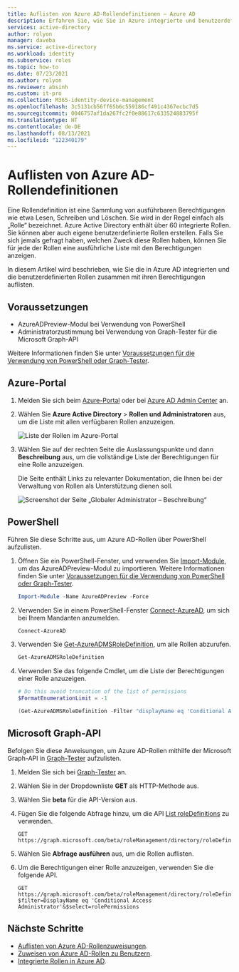 ```yaml
---
title: Auflisten von Azure AD-Rollendefinitionen – Azure AD
description: Erfahren Sie, wie Sie in Azure integrierte und benutzerdefinierte Rollen auflisten.
services: active-directory
author: rolyon
manager: daveba
ms.service: active-directory
ms.workload: identity
ms.subservice: roles
ms.topic: how-to
ms.date: 07/23/2021
ms.author: rolyon
ms.reviewer: absinh
ms.custom: it-pro
ms.collection: M365-identity-device-management
ms.openlocfilehash: 3c5131cb56ff65b6c559186cf491c4367ecbc7d5
ms.sourcegitcommit: 0046757af1da267fc2f0e88617c633524883795f
ms.translationtype: HT
ms.contentlocale: de-DE
ms.lasthandoff: 08/13/2021
ms.locfileid: "122340179"
---
```

# <a name="list-azure-ad-role-definitions"></a>Auflisten von Azure AD-Rollendefinitionen

Eine Rollendefinition ist eine Sammlung von ausführbaren Berechtigungen wie etwa Lesen, Schreiben und Löschen. Sie wird in der Regel einfach als „Rolle“ bezeichnet. Azure Active Directory enthält über 60 integrierte Rollen. Sie können aber auch eigene benutzerdefinierte Rollen erstellen. Falls Sie sich jemals gefragt haben, welchen Zweck diese Rollen haben, können Sie für jede der Rollen eine ausführliche Liste mit den Berechtigungen anzeigen.

In diesem Artikel wird beschrieben, wie Sie die in Azure AD integrierten und die benutzerdefinierten Rollen zusammen mit ihren Berechtigungen auflisten.

## <a name="prerequisites"></a>Voraussetzungen

- AzureADPreview-Modul bei Verwendung von PowerShell
- Administratorzustimmung bei Verwendung von Graph-Tester für die Microsoft Graph-API

Weitere Informationen finden Sie unter [Voraussetzungen für die Verwendung von PowerShell oder Graph-Tester](prerequisites.md).

## <a name="azure-portal"></a>Azure-Portal

1. Melden Sie sich beim [Azure-Portal](https://portal.azure.com) oder bei [Azure AD Admin Center](https://aad.portal.azure.com) an.

1. Wählen Sie **Azure Active Directory** > **Rollen und Administratoren** aus, um die Liste mit allen verfügbaren Rollen anzuzeigen.

    ![Liste der Rollen im Azure-Portal](./media/role-definitions-list/view-roles-in-azure-active-directory.png)

1. Wählen Sie auf der rechten Seite die Auslassungspunkte und dann **Beschreibung** aus, um die vollständige Liste der Berechtigungen für eine Rolle anzuzeigen.

    Die Seite enthält Links zu relevanter Dokumentation, die Ihnen bei der Verwaltung von Rollen als Unterstützung dienen soll.

    ![Screenshot der Seite „Globaler Administrator – Beschreibung“](./media/role-definitions-list/role-description-updated.png)

## <a name="powershell"></a>PowerShell

Führen Sie diese Schritte aus, um Azure AD-Rollen über PowerShell aufzulisten.

1. Öffnen Sie ein PowerShell-Fenster, und verwenden Sie [Import-Module](/powershell/module/microsoft.powershell.core/import-module), um das AzureADPreview-Modul zu importieren. Weitere Informationen finden Sie unter [Voraussetzungen für die Verwendung von PowerShell oder Graph-Tester](prerequisites.md).

    ```powershell
    Import-Module -Name AzureADPreview -Force
    ```

2. Verwenden Sie in einem PowerShell-Fenster [Connect-AzureAD](/powershell/module/azuread/connect-azuread), um sich bei Ihrem Mandanten anzumelden.

    ```powershell
    Connect-AzureAD
    ```
3. Verwenden Sie [Get-AzureADMSRoleDefinition](/powershell/module/azuread/get-azureadmsroledefinition), um alle Rollen abzurufen.

    ```powershell
    Get-AzureADMSRoleDefinition
    ```

4. Verwenden Sie das folgende Cmdlet, um die Liste der Berechtigungen einer Rolle anzuzeigen.
    
    ```powershell
    # Do this avoid truncation of the list of permissions
    $FormatEnumerationLimit = -1
    
    (Get-AzureADMSRoleDefinition -Filter "displayName eq 'Conditional Access Administrator'").RolePermissions | Format-list
    ```

## <a name="microsoft-graph-api"></a>Microsoft Graph-API

Befolgen Sie diese Anweisungen, um Azure AD-Rollen mithilfe der Microsoft Graph-API in [Graph-Tester](https://aka.ms/ge) aufzulisten.

1. Melden Sie sich bei [Graph-Tester](https://aka.ms/ge) an.
2. Wählen Sie in der Dropdownliste **GET** als HTTP-Methode aus. 
3. Wählen Sie **beta** für die API-Version aus.
4. Fügen Sie die folgende Abfrage hinzu, um die API [List roleDefinitions](/graph/api/rbacapplication-list-roledefinitions) zu verwenden.

   ```HTTP
   GET https://graph.microsoft.com/beta/roleManagement/directory/roleDefinitions
   ```

5. Wählen Sie **Abfrage ausführen** aus, um die Rollen auflisten.
6. Um die Berechtigungen einer Rolle anzuzeigen, verwenden Sie die folgende API.

   ```HTTP
   GET https://graph.microsoft.com/beta/roleManagement/directory/roleDefinitions?$filter=DisplayName eq 'Conditional Access Administrator'&$select=rolePermissions
   ```

## <a name="next-steps"></a>Nächste Schritte

* [Auflisten von Azure AD-Rollenzuweisungen](view-assignments.md).
* [Zuweisen von Azure AD-Rollen zu Benutzern](manage-roles-portal.md).
* [Integrierte Rollen in Azure AD](permissions-reference.md).
